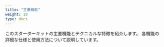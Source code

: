 ```yaml
---
title: "主要機能"
weight: 10
type: docs
---
```


このスターターキットの主要機能とテクニカルな特徴を紹介します。
各機能の詳細な仕様と使用方法について説明しています。